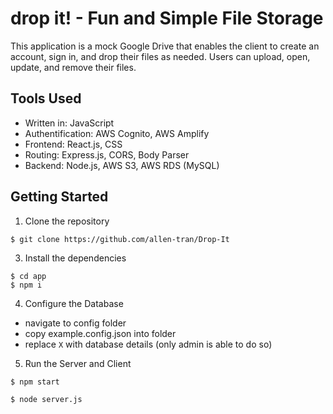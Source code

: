 # drop it! - Fun and Simple File Storage
This application is a mock Google Drive that enables the client to create an account, sign in, and drop their files as needed. Users can upload, open, update, and remove their files.

## Tools Used
- Written in: JavaScript
- Authentification: AWS Cognito, AWS Amplify
- Frontend: React.js, CSS
- Routing: Express.js, CORS, Body Parser
- Backend: Node.js, AWS S3, AWS RDS (MySQL)

## Getting Started
1. Clone the repository 
```
$ git clone https://github.com/allen-tran/Drop-It
```
3. Install the dependencies 
```
$ cd app
$ npm i
```
4. Configure the Database
* navigate to config folder
* copy example.config.json into folder
* replace `X` with database details (only admin is able to do so)


5. Run the Server and Client
```
$ npm start
```
```
$ node server.js
```
